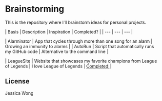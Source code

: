 # Brainstorming

This is the repository where I'll brainstorm ideas for personal projects.

| Basis | Description | Inspiration | Completed? |
| --- | --- | --- |

| Alarminator | App that cycles through more than one song for an alarm | Growing an immunity to alarms |
| AutoRun | Script that automatically runs my GitHub code | Alternative to the command line |

| LeagueSite | Website that showcases my favorite champions from League of Legends | I love League of Legends | <a href="https://github.com/wongjessica/leaguesite" target="_blank"> Completed </a> |

## License
Jessica Wong
